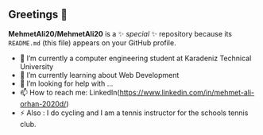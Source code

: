 ## Greetings 👋
**MehmetAli20/MehmetAli20** is a ✨ _special_ ✨ repository because its `README.md` (this file) appears on your GitHub profile.

- 🔭 I’m currently a computer engineering student at Karadeniz Technical University
- 🌱 I’m currently learning about Web Development
- 🤔 I’m looking for help with ...
- 📫 How to reach me: LinkedIn(https://www.linkedin.com/in/mehmet-ali-orhan-2020d/)
- ⚡ Also : I do cycling and I am a tennis instructor for the schools tennis club.
